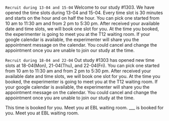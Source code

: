 `Recruit during 13-04 and 15-04`
Welcome to our study #1303. We have opened the time slots during 13-04 and 15-04. Every time slot is 30 minutes and starts on the hour and on half the hour. You can pick one started from 10 am to 11:30 am and from 2 pm to 5:30 pm. After received your available date and time slots, we will book one slot for you. At the time you booked, the experimenter is going to meet you at the T12 waiting room. 
If your google calendar is available, the experimenter will share you the appointment message on the calendar. You could cancel and change the appointment once you are unable to join our study at the time.

`Recruit during 18-04 and 22-04`
Out study #1303 has opened new time slots at 18-04(Mon), 21-04(Thu), and 22-04(Fri). You can pick one started from 10 am to 11:30 am and from 2 pm to 5:30 pm. After received your available date and time slots, we will book one slot for you. At the time you booked, the experimenter is going to meet you at the T12 waiting room. 
If your google calendar is available, the experimenter will share you the appointment message on the calendar. You could cancel and change the appointment once you are unable to join our study at the time.


This time is booked for you. Meet you at EBL waiting room. 
___ is booked for you. Meet you at EBL waiting room. 
